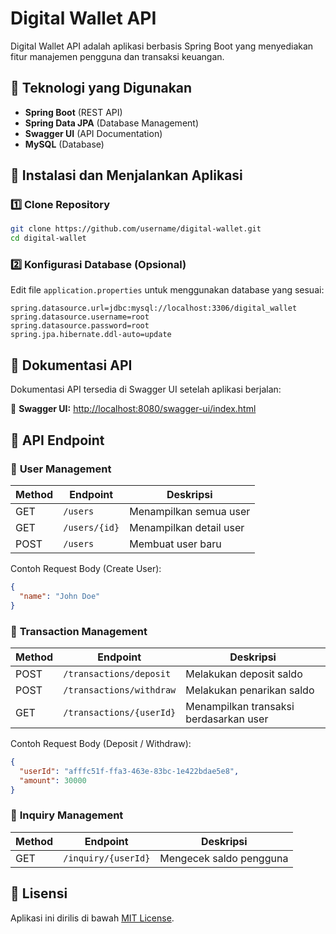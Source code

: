 # Digital Wallet API

Digital Wallet API adalah aplikasi berbasis Spring Boot yang menyediakan fitur manajemen pengguna dan transaksi keuangan.

## 🚀 Teknologi yang Digunakan
- **Spring Boot** (REST API)
- **Spring Data JPA** (Database Management)
- **Swagger UI** (API Documentation)
- **MySQL** (Database)

## 📌 Instalasi dan Menjalankan Aplikasi

### 1️⃣ Clone Repository
```sh
git clone https://github.com/username/digital-wallet.git
cd digital-wallet
```

### 2️⃣ Konfigurasi Database (Opsional)
Edit file `application.properties` untuk menggunakan database yang sesuai:
```properties
spring.datasource.url=jdbc:mysql://localhost:3306/digital_wallet
spring.datasource.username=root
spring.datasource.password=root
spring.jpa.hibernate.ddl-auto=update
```

## 📖 Dokumentasi API
Dokumentasi API tersedia di Swagger UI setelah aplikasi berjalan:

🔗 **Swagger UI:** [http://localhost:8080/swagger-ui/index.html](http://localhost:8080/swagger-ui/index.html)

## 📌 API Endpoint

### 🔹 **User Management**
| Method | Endpoint      | Deskripsi               |
|--------|-------------|--------------------------|
| GET    | `/users`    | Menampilkan semua user  |
| GET    | `/users/{id}` | Menampilkan detail user |
| POST   | `/users`    | Membuat user baru       |

Contoh Request Body (Create User):
```json
{
  "name": "John Doe"
}
```

### 🔹 **Transaction Management**
| Method | Endpoint                 | Deskripsi                 |
|--------|--------------------------|----------------------------|
| POST   | `/transactions/deposit`  | Melakukan deposit saldo  |
| POST   | `/transactions/withdraw` | Melakukan penarikan saldo |
| GET    | `/transactions/{userId}` | Menampilkan transaksi berdasarkan user |

Contoh Request Body (Deposit / Withdraw):
```json
{
  "userId": "afffc51f-ffa3-463e-83bc-1e422bdae5e8",
  "amount": 30000
}
```

### 🔹 **Inquiry Management**
| Method | Endpoint         | Deskripsi                 |
|--------|-----------------|----------------------------|
| GET    | `/inquiry/{userId}` | Mengecek saldo pengguna |

## 📌 Lisensi
Aplikasi ini dirilis di bawah [MIT License](LICENSE).

